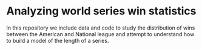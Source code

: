 # Analyzing world series win statistics 

In this repository we include data and code to study the distribution of wins
between the American and National league and attempt to understand how to build
a model of the length of a series.

